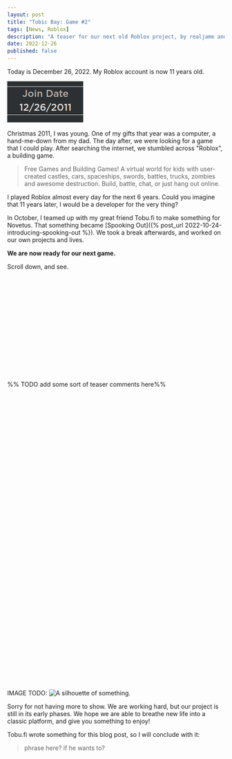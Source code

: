 ```yaml
---
layout: post
title: "Tobic Bay: Game #2"
tags: [News, Roblox]
description: "A teaser for our next old Roblox project, by realjame and tobu.fi. Are you ready?"
date: 2022-12-26
published: false
---
```


Today is December 26, 2022. My Roblox account is now 11 years old.

![Join Date: 12/26/2011](/blog/media/MyRobloxJoinDate.png)

Christmas 2011, I was young. One of my gifts that year was a computer, a hand-me-down from my dad.
The day after, we were looking for a game that I could play.
After searching the internet, we stumbled across "Roblox", a building game.

> Free Games and Building Games! A virtual world for kids with user-created castles, cars, spaceships, swords, battles, trucks, zombies and awesome destruction. Build, battle, chat, or just hang out online.

I played Roblox almost every day for the next 6 years. Could you imagine that 11 years later, I would be a developer for the very thing?

In October, I teamed up with my great friend Tobu.fi to make something for Novetus. That something became [Spooking Out]({% post_url 2022-10-24-introducing-spooking-out %}). We took a break afterwards, and worked on our own projects and lives.

**We are now ready for our next game.**

Scroll down, and see.
\
\
\
\
\
\
\
\
\
\
\
\
\
\
\
\
%% TODO add some sort of teaser comments here%%
\
\
\
\
\
\
\
\
\
\
\
\
\
\
\
\
\
\
\
\
\
\
\
\
\
\
\
\
\
\
\
\
\
\
\
\
\
\
\
\
\
\
IMAGE TODO: ![A silhouette of something.](/blog/media/Game2Teaser.png)

Sorry for not having more to show. We are working hard, but our project is still in its early phases.
We hope we are able to breathe new life into a classic platform, and give you something to enjoy!

Tobu.fi wrote something for this blog post, so I will conclude with it:

> phrase here? if he wants to?
